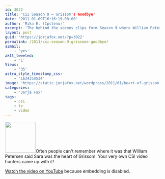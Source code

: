 ```yaml
---
id: 3022
title: 'CSI Season 9 — Grissom's Goodbye'
date: '2011-01-09T16:16:19-08:00'
author: 'Mika E. (Ipstenu)'
excerpt: 'The behind the scenes clips form Season 9 where William Petersen says Sara is the heart of Grissom.'
layout: post
guid: 'https://jorjafox.net/?p=3022'
permalink: /2011/csi-season-9-grissoms-goodbye/
s2mail:
    - 'yes'
aktt_tweeted:
    - '1'
Views:
    - '35'
astra_style_timestamp_css:
    - '1634358534'
image: 'https://static.jorjafox.net/wordpress/2011/01/heart-of-grissom.jpg'
categories:
    - 'Jorja Fox'
tags:
    - csi
    - tv
    - video
---
```


<img src="//static.jorjafox.net/wordpress/2011/01/heart-of-grissom-100x100.jpg" alt="" title="heart-of-grissom" width="100" height="100" class="alignleft size-thumbnail wp-image-3023" />Often people can't remember where it was that William Petersen said Sara was the heart of Grissom.  Your very own CSI video hunters came up with it!

<a href="http://www.youtube.com/watch?v=fThqozIwkWw">Watch the video on YouTube</a> because embedding is disabled.
